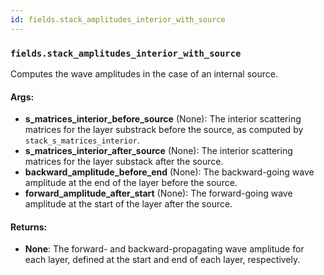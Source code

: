 ```yaml
---
id: fields.stack_amplitudes_interior_with_source
---
```


    
### `fields.stack_amplitudes_interior_with_source`
Computes the wave amplitudes in the case of an internal source.


#### Args:
- **s_matrices_interior_before_source** (None): The interior scattering matrices for
the layer substrack before the source, as computed by
`stack_s_matrices_interior`.
- **s_matrices_interior_after_source** (None): The interior scattering matrices for
the layer substack after the source.
- **backward_amplitude_before_end** (None): The backward-going wave amplitude at the
end of the layer before the source.
- **forward_amplitude_after_start** (None): The forward-going wave amplitude at the
start of the layer after the source.

#### Returns:
- **None**: The forward- and backward-propagating wave amplitude for each layer,
defined at the start and end of each layer, respectively.
